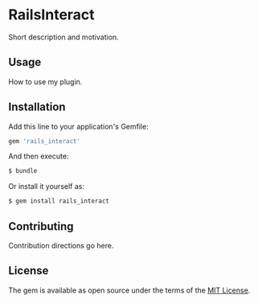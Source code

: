 # RailsInteract
Short description and motivation.

## Usage
How to use my plugin.

## Installation
Add this line to your application's Gemfile:

```ruby
gem 'rails_interact'
```

And then execute:
```bash
$ bundle
```

Or install it yourself as:
```bash
$ gem install rails_interact
```

## Contributing
Contribution directions go here.

## License
The gem is available as open source under the terms of the [MIT License](https://opensource.org/licenses/MIT).
